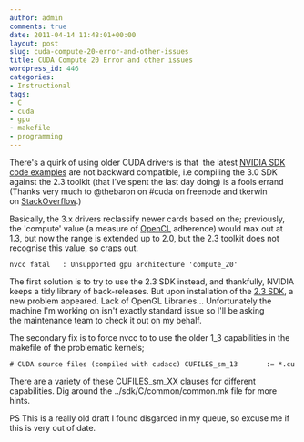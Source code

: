 ```yaml
---
author: admin
comments: true
date: 2011-04-14 11:48:01+00:00
layout: post
slug: cuda-compute-20-error-and-other-issues
title: CUDA Compute 20 Error and other issues
wordpress_id: 446
categories:
- Instructional
tags:
- C
- cuda
- gpu
- makefile
- programming
---
```


There's a quirk of using older CUDA drivers is that  the latest [NVIDIA SDK code examples](http://developer.download.nvidia.com/compute/cuda/sdk/website/samples.html) are not backward compatible, i.e compiling the 3.0 SDK against the 2.3 toolkit (that I've spent the last day doing) is a fools errand (Thanks very much to @thebaron on #cuda on freenode and tkerwin on [StackO﻿verflow](http://stackoverflow.com/questions/3047909/nvidia-cuda-sdk-examples-compilation-unsupported-architecture-computer-20).)

Basically, the 3.x drivers reclassify newer cards based on the; previously, the 'compute' value (a measure of [OpenCL](http://en.wikipedia.org/wiki/OpenCL) adherence) would max out at 1.3, but now the range is extended up to 2.0, but the 2.3 toolkit does not recognise this value, so craps out.

`nvcc fatal   : Unsupported gpu architecture 'compute_20'`

The first solution is to try to use the 2.3 SDK instead, and thankfully, NVIDIA keeps a tidy library of back-releases. But upon installation of the [2.3 SDK](http://developer.nvidia.com/object/cuda_2_3_downloads.html), a new problem appeared. Lack of OpenGL Libraries... Unfortunately the machine I'm working on isn't exactly standard issue so I'll be asking the maintenance team to check it out on my behalf.

The secondary fix is to force nvcc to to use the older 1_3 capabilities in the makefile of the problematic kernels;

`# CUDA source files (compiled with cudacc)
CUFILES_sm_13		:= *.cu
`

There are a variety of these CUFILES_sm_XX clauses for different capabilities. Dig around the ../sdk/C/common/common.mk file for more hints.

PS This is a really old draft I found disgarded in my queue, so excuse me if this is very out of date.
